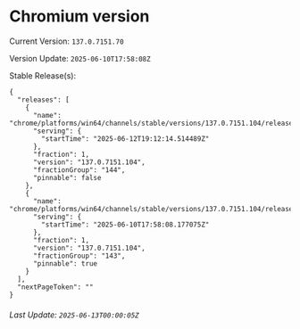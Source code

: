 # Chromium version

Current Version: `137.0.7151.70`

Version Update: `2025-06-10T17:58:08Z`

Stable Release(s):
```
{
  "releases": [
    {
      "name": "chrome/platforms/win64/channels/stable/versions/137.0.7151.104/releases/1749755534",
      "serving": {
        "startTime": "2025-06-12T19:12:14.514489Z"
      },
      "fraction": 1,
      "version": "137.0.7151.104",
      "fractionGroup": "144",
      "pinnable": false
    },
    {
      "name": "chrome/platforms/win64/channels/stable/versions/137.0.7151.104/releases/1749578288",
      "serving": {
        "startTime": "2025-06-10T17:58:08.177075Z"
      },
      "fraction": 1,
      "version": "137.0.7151.104",
      "fractionGroup": "143",
      "pinnable": true
    }
  ],
  "nextPageToken": ""
}
```

###### Last Update: `2025-06-13T00:00:05Z`
        